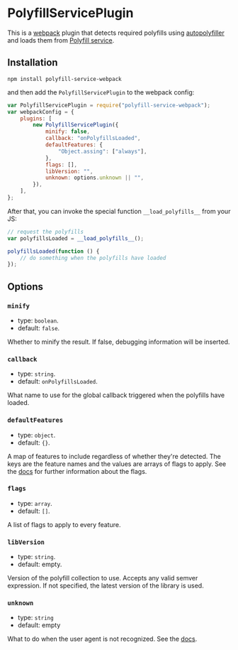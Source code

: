 # PolyfillServicePlugin

This is a [webpack](http://webpack.github.io/docs/) plugin that detects required polyfills using [autopolyfiller](https://github.com/azproduction/autopolyfiller) and loads them from [Polyfill service](https://cdn.polyfill.io/v1/docs/).

## Installation

```
npm install polyfill-service-webpack
```

and then add the `PolyfillServicePlugin` to the webpack config:

```javascript
var PolyfillServicePlugin = require("polyfill-service-webpack");
var webpackConfig = {
    plugins: [
        new PolyfillServicePlugin({
            minify: false,
            callback: "onPolyfillsLoaded",
            defaultFeatures: {
                "Object.assing": ["always"],
            },
            flags: [],
            libVersion: "",
            unknown: options.unknown || "",
        }),
    ],
};
```

After that, you can invoke the special function `__load_polyfills__` from your JS:

```javascript
// request the polyfills
var polyfillsLoaded = __load_polyfills__();

polyfillsLoaded(function () {
    // do something when the polyfills have loaded
});
```

## Options

### `minify`

* type: `boolean`.
* default: `false`.

Whether to minify the result. If false, debugging information will be inserted.

### `callback`

* type: `string`.
* default: `onPolyfillsLoaded`.

What name to use for the global callback triggered when the polyfills have loaded.

### `defaultFeatures`

* type: `object`.
* default: `{}`.

A map of features to include regardless of whether they're detected. The keys are the feature names and the values are arrays of flags to apply. See the [docs](https://cdn.polyfill.io/v1/docs/api) for further information about the flags.

### `flags`

* type: `array`.
* default: `[]`.

A list of flags to apply to every feature.

### `libVersion`

* type: `string`.
* default: empty.

Version of the polyfill collection to use. Accepts any valid semver expression. If not specified, the latest version of the library is used.

### `unknown`

* type: `string`
* default: empty

What to do when the user agent is not recognized. See the [docs](https://cdn.polyfill.io/v1/docs/api).
